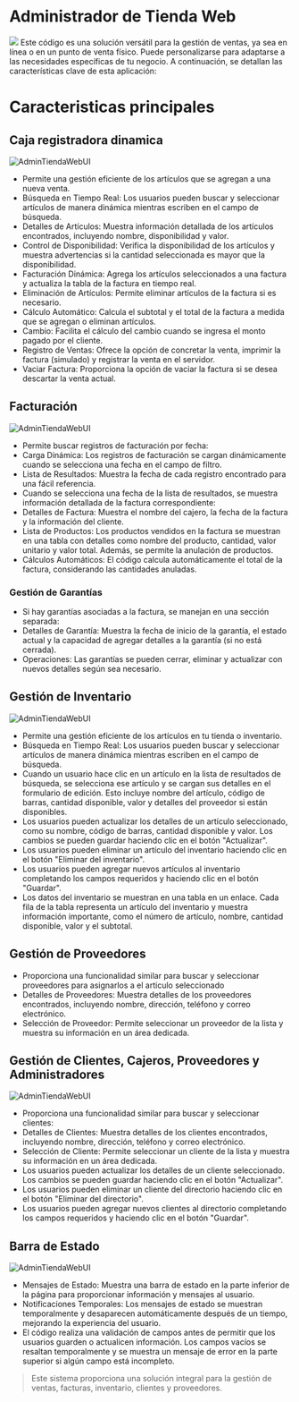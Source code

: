 # Administrador de Tienda Web
<img src="https://i.ibb.co/CPFsrxq/Captura-de-pantalla-2023-08-25-115824.png">
Este código es una solución versátil para la gestión de ventas, ya sea en línea o en un punto de venta físico. Puede personalizarse para adaptarse a las necesidades específicas de tu negocio. A continuación, se detallan las características clave de esta aplicación:

# Caracteristicas principales
## Caja registradora dinamica
![AdminTiendaWebUI](https://i.ibb.co/YZqCGHC/Captura-de-pantalla-2023-08-25-125111.png)
- Permite una gestión eficiente de los artículos que se agregan a una nueva venta.
- Búsqueda en Tiempo Real: Los usuarios pueden buscar y seleccionar artículos de manera dinámica mientras escriben en el campo de búsqueda.
- Detalles de Artículos: Muestra información detallada de los artículos encontrados, incluyendo nombre, disponibilidad y valor.
- Control de Disponibilidad: Verifica la disponibilidad de los artículos y muestra advertencias si la cantidad seleccionada es mayor que la disponibilidad.
- Facturación Dinámica: Agrega los artículos seleccionados a una factura y actualiza la tabla de la factura en tiempo real.
- Eliminación de Artículos: Permite eliminar artículos de la factura si es necesario.
- Cálculo Automático: Calcula el subtotal y el total de la factura a medida que se agregan o eliminan artículos.
- Cambio: Facilita el cálculo del cambio cuando se ingresa el monto pagado por el cliente.
- Registro de Ventas: Ofrece la opción de concretar la venta, imprimir la factura (simulado) y registrar la venta en el servidor.
- Vaciar Factura: Proporciona la opción de vaciar la factura si se desea descartar la venta actual.

## Facturación
![AdminTiendaWebUI](https://i.ibb.co/N1pvS0S/Captura-de-pantalla-2023-08-25-125237.png)
- Permite buscar registros de facturación por fecha:
- Carga Dinámica: Los registros de facturación se cargan dinámicamente cuando se selecciona una fecha en el campo de filtro.
- Lista de Resultados: Muestra la fecha de cada registro encontrado para una fácil referencia.
- Cuando se selecciona una fecha de la lista de resultados, se muestra información detallada de la factura correspondiente:
- Detalles de Factura: Muestra el nombre del cajero, la fecha de la factura y la información del cliente.
- Lista de Productos: Los productos vendidos en la factura se muestran en una tabla con detalles como nombre del producto, cantidad, valor unitario y valor total. Además, se permite la anulación de productos.
- Cálculos Automáticos: El código calcula automáticamente el total de la factura, considerando las cantidades anuladas.

### Gestión de Garantías
- Si hay garantías asociadas a la factura, se manejan en una sección separada:
- Detalles de Garantía: Muestra la fecha de inicio de la garantía, el estado actual y la capacidad de agregar detalles a la garantía (si no está cerrada).
- Operaciones: Las garantías se pueden cerrar, eliminar y actualizar con nuevos detalles según sea necesario.

## Gestión de Inventario
![AdminTiendaWebUI](https://i.ibb.co/9TrrSVy/Captura-de-pantalla-2023-08-25-125324.png)
- Permite una gestión eficiente de los artículos en tu tienda o inventario.
- Búsqueda en Tiempo Real: Los usuarios pueden buscar y seleccionar artículos de manera dinámica mientras escriben en el campo de búsqueda.
- Cuando un usuario hace clic en un artículo en la lista de resultados de búsqueda, se selecciona ese artículo y se cargan sus detalles en el formulario de edición. Esto incluye nombre del artículo, código de barras, cantidad disponible, valor y detalles del proveedor si están disponibles.
- Los usuarios pueden actualizar los detalles de un artículo seleccionado, como su nombre, código de barras, cantidad disponible y valor. Los cambios se pueden guardar haciendo clic en el botón "Actualizar".
- Los usuarios pueden eliminar un artículo del inventario haciendo clic en el botón "Eliminar del inventario".
- Los usuarios pueden agregar nuevos artículos al inventario completando los campos requeridos y haciendo clic en el botón "Guardar".
- Los datos del inventario se muestran en una tabla en un enlace. Cada fila de la tabla representa un artículo del inventario y muestra información importante, como el número de artículo, nombre, cantidad disponible, valor y el subtotal.

## Gestión de Proveedores
- Proporciona una funcionalidad similar para buscar y seleccionar proveedores para asignarlos a el articulo seleccionado
- Detalles de Proveedores: Muestra detalles de los proveedores encontrados, incluyendo nombre, dirección, teléfono y correo electrónico.
- Selección de Proveedor: Permite seleccionar un proveedor de la lista y muestra su información en un área dedicada.

## Gestión de Clientes, Cajeros, Proveedores y Administradores
![AdminTiendaWebUI](https://i.ibb.co/HNKMZsY/Captura-de-pantalla-2023-08-25-125357.png)
- Proporciona una funcionalidad similar para buscar y seleccionar clientes:
- Detalles de Clientes: Muestra detalles de los clientes encontrados, incluyendo nombre, dirección, teléfono y correo electrónico.
- Selección de Cliente: Permite seleccionar un cliente de la lista y muestra su información en un área dedicada.
- Los usuarios pueden actualizar los detalles de un cliente seleccionado. Los cambios se pueden guardar haciendo clic en el botón "Actualizar".
- Los usuarios pueden eliminar un cliente del directorio haciendo clic en el botón "Eliminar del directorio".
- Los usuarios pueden agregar nuevos clientes al directorio completando los campos requeridos y haciendo clic en el botón "Guardar".

## Barra de Estado
![AdminTiendaWebUI](https://i.ibb.co/58w5VwN/Captura-de-pantalla-2023-08-25-125159.png)
- Mensajes de Estado: Muestra una barra de estado en la parte inferior de la página para proporcionar información y mensajes al usuario.
- Notificaciones Temporales: Los mensajes de estado se muestran temporalmente y desaparecen automáticamente después de un tiempo, mejorando la experiencia del usuario.
- El código realiza una validación de campos antes de permitir que los usuarios guarden o actualicen información. Los campos vacíos se resaltan temporalmente y se muestra un mensaje de error en la parte superior si algún campo está incompleto.

> Este sistema proporciona una solución integral para la gestión de ventas, facturas, inventario, clientes y proveedores.
